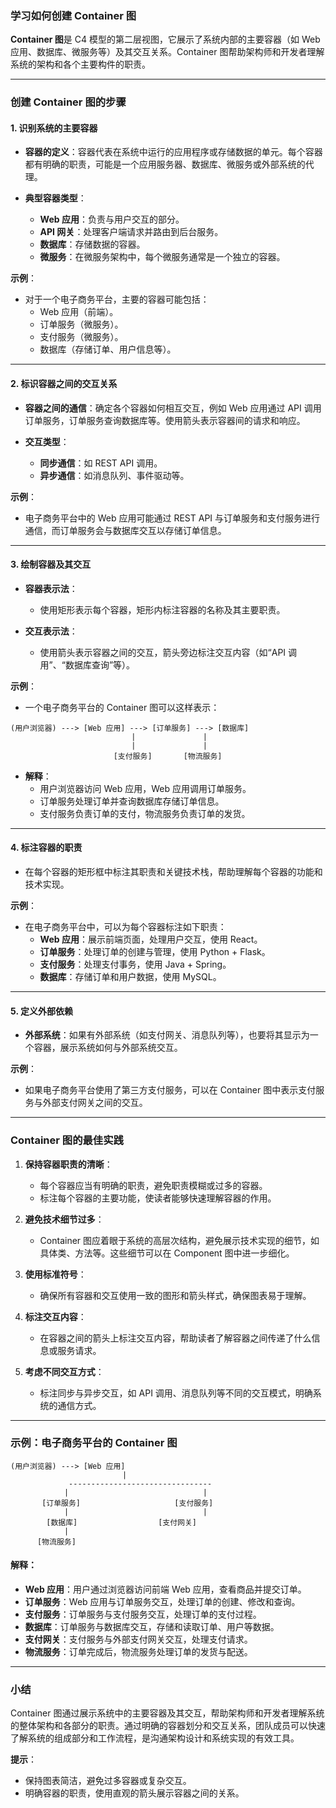 ### 学习如何创建 Container 图

**Container 图**是 C4 模型的第二层视图，它展示了系统内部的主要容器（如 Web 应用、数据库、微服务等）及其交互关系。Container 图帮助架构师和开发者理解系统的架构和各个主要构件的职责。

---

### 创建 Container 图的步骤

#### 1. **识别系统的主要容器**
- **容器的定义**：容器代表在系统中运行的应用程序或存储数据的单元。每个容器都有明确的职责，可能是一个应用服务器、数据库、微服务或外部系统的代理。
  
- **典型容器类型**：
  - **Web 应用**：负责与用户交互的部分。
  - **API 网关**：处理客户端请求并路由到后台服务。
  - **数据库**：存储数据的容器。
  - **微服务**：在微服务架构中，每个微服务通常是一个独立的容器。

**示例**：
- 对于一个电子商务平台，主要的容器可能包括：
  - Web 应用（前端）。
  - 订单服务（微服务）。
  - 支付服务（微服务）。
  - 数据库（存储订单、用户信息等）。

---

#### 2. **标识容器之间的交互关系**
- **容器之间的通信**：确定各个容器如何相互交互，例如 Web 应用通过 API 调用订单服务，订单服务查询数据库等。使用箭头表示容器间的请求和响应。

- **交互类型**：
  - **同步通信**：如 REST API 调用。
  - **异步通信**：如消息队列、事件驱动等。
  
**示例**：
- 电子商务平台中的 Web 应用可能通过 REST API 与订单服务和支付服务进行通信，而订单服务会与数据库交互以存储订单信息。

---

#### 3. **绘制容器及其交互**
- **容器表示法**：
  - 使用矩形表示每个容器，矩形内标注容器的名称及其主要职责。
  
- **交互表示法**：
  - 使用箭头表示容器之间的交互，箭头旁边标注交互内容（如“API 调用”、“数据库查询”等）。

**示例**：
- 一个电子商务平台的 Container 图可以这样表示：
```
(用户浏览器) ---> [Web 应用] ---> [订单服务] ---> [数据库]
                           |               |
                           |               |
                       [支付服务]       [物流服务]
```

- **解释**：
  - 用户浏览器访问 Web 应用，Web 应用调用订单服务。
  - 订单服务处理订单并查询数据库存储订单信息。
  - 支付服务负责订单的支付，物流服务负责订单的发货。

---

#### 4. **标注容器的职责**
- 在每个容器的矩形框中标注其职责和关键技术栈，帮助理解每个容器的功能和技术实现。

**示例**：
- 在电子商务平台中，可以为每个容器标注如下职责：
  - **Web 应用**：展示前端页面，处理用户交互，使用 React。
  - **订单服务**：处理订单的创建与管理，使用 Python + Flask。
  - **支付服务**：处理支付事务，使用 Java + Spring。
  - **数据库**：存储订单和用户数据，使用 MySQL。

---

#### 5. **定义外部依赖**
- **外部系统**：如果有外部系统（如支付网关、消息队列等），也要将其显示为一个容器，展示系统如何与外部系统交互。

**示例**：
- 如果电子商务平台使用了第三方支付服务，可以在 Container 图中表示支付服务与外部支付网关之间的交互。

---

### Container 图的最佳实践

1. **保持容器职责的清晰**：
   - 每个容器应当有明确的职责，避免职责模糊或过多的容器。
   - 标注每个容器的主要功能，使读者能够快速理解容器的作用。

2. **避免技术细节过多**：
   - Container 图应着眼于系统的高层次结构，避免展示技术实现的细节，如具体类、方法等。这些细节可以在 Component 图中进一步细化。

3. **使用标准符号**：
   - 确保所有容器和交互使用一致的图形和箭头样式，确保图表易于理解。

4. **标注交互内容**：
   - 在容器之间的箭头上标注交互内容，帮助读者了解容器之间传递了什么信息或服务请求。

5. **考虑不同交互方式**：
   - 标注同步与异步交互，如 API 调用、消息队列等不同的交互模式，明确系统的通信方式。

---

### 示例：电子商务平台的 Container 图

```
(用户浏览器) ---> [Web 应用]
                         |
             --------------------------------
            |                              |
       [订单服务]                     [支付服务]
            |                              |
        [数据库]                  [支付网关]
            |
      [物流服务]
```

#### 解释：
- **Web 应用**：用户通过浏览器访问前端 Web 应用，查看商品并提交订单。
- **订单服务**：Web 应用与订单服务交互，处理订单的创建、修改和查询。
- **支付服务**：订单服务与支付服务交互，处理订单的支付过程。
- **数据库**：订单服务与数据库交互，存储和读取订单、用户等数据。
- **支付网关**：支付服务与外部支付网关交互，处理支付请求。
- **物流服务**：订单完成后，物流服务处理订单的发货与配送。

---

### 小结

Container 图通过展示系统中的主要容器及其交互，帮助架构师和开发者理解系统的整体架构和各部分的职责。通过明确的容器划分和交互关系，团队成员可以快速了解系统的组成部分和工作流程，是沟通架构设计和系统实现的有效工具。

**提示**：
- 保持图表简洁，避免过多容器或复杂交互。
- 明确容器的职责，使用直观的箭头展示容器之间的关系。
